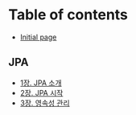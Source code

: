 # Table of contents

* [Initial page](README.md)

## JPA

* [1장. JPA 소개](jpa/1-.-jpa.md)
* [2장. JPA 시작](jpa/2-.-jpa.md)
* [3장. 영속성 관리](jpa/3-..md)

